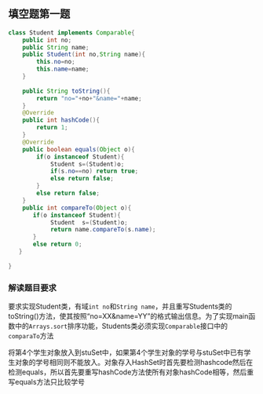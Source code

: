 ## 填空题第一题

```java
class Student implements Comparable{
    public int no;
    public String name;
    public Student(int no,String name){
        this.no=no;
        this.name=name;
    }
    
    public String toString(){
        return "no="+no+"&name="+name;
    }
    @Override
    public int hashCode(){
        return 1;
    }
    @Override
    public boolean equals(Object o){
        if(o instanceof Student){
            Student s=(Student)o;
            if(s.no==no) return true;
            else return false;
        }
        else return false;
    }
    public int compareTo(Object o){
       if(o instanceof Student){
            Student  s=(Student)o;
            return name.compareTo(s.name);
       }
       else return 0;
   }
   
}
```

### 解读题目要求

要求实现Student类，有域```int no```和```String name```，并且重写Students类的toString()方法，使其按照“no=XX&name=YY”的格式输出信息。为了实现main函数中的```Arrays.sort```排序功能，Students类必须实现```Comparable```接口中的```comparaTo```方法

将第4个学生对象放入到stuSet中，如果第4个学生对象的学号与stuSet中已有学生对象的学号相同则不能放入。对象存入HashSet时首先要检测hashcode然后在检测equals，所以首先要重写hashCode方法使所有对象hashCode相等，然后重写equals方法只比较学号
